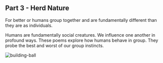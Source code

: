 ## Part 3 - Herd Nature

For better or humans group together and are fundamentally different than they
are as individuals.

Humans are fundamentally social creatures.   We influence one another in profound
ways.   These poems explore how humans behave in group.  They probe the best and
worst of our group instincts.

<img class="img-fluid" src="img/building-ball.jpg" alt="building-ball">


